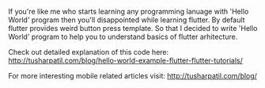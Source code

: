 If you're like me who starts learning any programming lanuage with 'Hello World' program then you'll disappointed while learning flutter. By default flutter provides weird button press template. So that I decided to write 'Hello World' program to help you to understand basics of flutter arhitecture. 

Check out detailed explanation of this code here:
http://tusharpatil.com/blog/hello-world-example-flutter-flutter-tutorials/

For more interesting mobile related articles visit:
http://tusharpatil.com/blog/

